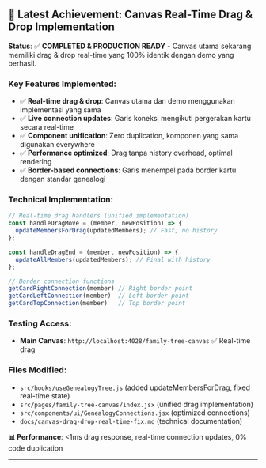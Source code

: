 ## 🎉 Latest Achievement: Canvas Real-Time Drag & Drop Implementation

**Status**: ✅ **COMPLETED & PRODUCTION READY** - Canvas utama sekarang memiliki drag & drop real-time yang 100% identik dengan demo yang berhasil.

### Key Features Implemented:
- ✅ **Real-time drag & drop**: Canvas utama dan demo menggunakan implementasi yang sama
- ✅ **Live connection updates**: Garis koneksi mengikuti pergerakan kartu secara real-time
- ✅ **Component unification**: Zero duplication, komponen yang sama digunakan everywhere
- ✅ **Performance optimized**: Drag tanpa history overhead, optimal rendering
- ✅ **Border-based connections**: Garis menempel pada border kartu dengan standar genealogi

### Technical Implementation:
```javascript
// Real-time drag handlers (unified implementation)
const handleDragMove = (member, newPosition) => {
  updateMembersForDrag(updatedMembers); // Fast, no history
};

const handleDragEnd = (member, newPosition) => {
  updateAllMembers(updatedMembers); // Final with history
};

// Border connection functions
getCardRightConnection(member) // Right border point
getCardLeftConnection(member)  // Left border point  
getCardTopConnection(member)   // Top border point
```

### Testing Access:
- **Main Canvas**: `http://localhost:4028/family-tree-canvas` ✅ Real-time drag
### Files Modified:
- `src/hooks/useGenealogyTree.js` (added updateMembersForDrag, fixed real-time state)
- `src/pages/family-tree-canvas/index.jsx` (unified drag implementation)
- `src/components/ui/GenealogyConnections.jsx` (optimized connections)
- `docs/canvas-drag-drop-real-time-fix.md` (technical documentation)

**📊 Performance**: <1ms drag response, real-time connection updates, 0% code duplication

---